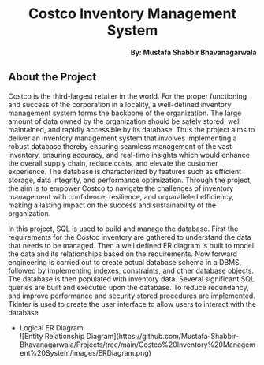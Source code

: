 <h1 align="center">Costco Inventory Management System</h1>

<p align="right"><b>By: Mustafa Shabbir Bhavanagarwala</b></p>

## About the Project
<p>Costco is the third-largest retailer in the world. For the proper functioning and success of 
the corporation in a locality, a well-defined inventory management system forms the 
backbone of the organization. The large amount of data owned by the organization should 
be safely stored, well maintained, and rapidly accessible by its database. Thus the project 
aims to deliver an inventory management system that involves implementing a robust 
database thereby ensuring seamless management of the vast inventory, ensuring 
accuracy, and real-time insights which would enhance the overall supply chain, reduce 
costs, and elevate the customer experience. The database is characterized by features 
such as efficient storage, data integrity, and performance optimization. Through the
project, the aim is to empower Costco to navigate the challenges of inventory 
management with confidence, resilience, and unparalleled efficiency, making a lasting 
impact on the success and sustainability of the organization.</p>
<p>In this project, SQL is used to build and manage the database. First the requirements for 
the Costco inventory are gathered to understand the data that needs to be managed.
Then a well defined ER diagram is built to model the data and its relationships based on 
the requirements. Now forward engineering is carried out to create actual database 
schema in a DBMS, followed by implementing indexes, constraints, and other database 
objects. The database is then populated with inventory data. Several significant SQL 
queries are built and executed upon the database. To reduce redundancy, and improve 
performance and security stored procedures are implemented. Tkinter is used to create 
the user interface to allow users to interact with the database</p>

<ul>
<li>Logical ER Diagram</li>
![Entity Relationship Diagram](https://github.com/Mustafa-Shabbir-Bhavanagarwala/Projects/tree/main/Costco%20Inventory%20Management%20System/images/ERDiagram.png)

